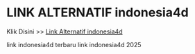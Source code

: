 # LINK ALTERNATIF indonesia4d

Klik Disini >> <a href="https://linksto.pages.dev/">Link Alternatif indonesia4d </a>

link indonesia4d terbaru
link indonesia4d 2025
